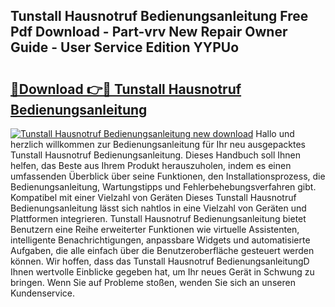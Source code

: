 ## Tunstall Hausnotruf Bedienungsanleitung Free Pdf Download - Part-vrv New Repair Owner Guide - User Service Edition YYPUo

# <h2><a href="http://df2r9s.blite.top/?on=Tunstall+Hausnotruf+Bedienungsanleitung">🔗Download 👉🔴 Tunstall Hausnotruf Bedienungsanleitung</a></h2>

[![Tunstall Hausnotruf Bedienungsanleitung new download](https://i.imgur.com/lujVjoI.png)](http://df2r9s.blite.top/?on=Tunstall+Hausnotruf+Bedienungsanleitung)
Hallo und herzlich willkommen zur Bedienungsanleitung für Ihr neu ausgepacktes Tunstall Hausnotruf Bedienungsanleitung. Dieses Handbuch soll Ihnen helfen, das Beste aus Ihrem Produkt herauszuholen, indem es einen umfassenden Überblick über seine Funktionen, den Installationsprozess, die Bedienungsanleitung, Wartungstipps und Fehlerbehebungsverfahren gibt. Kompatibel mit einer Vielzahl von Geräten Dieses Tunstall Hausnotruf Bedienungsanleitung lässt sich nahtlos in eine Vielzahl von Geräten und Plattformen integrieren. Tunstall Hausnotruf Bedienungsanleitung bietet Benutzern eine Reihe erweiterter Funktionen wie virtuelle Assistenten, intelligente Benachrichtigungen, anpassbare Widgets und automatisierte Aufgaben, die alle einfach über die Benutzeroberfläche gesteuert werden können. Wir hoffen, dass das Tunstall Hausnotruf BedienungsanleitungD Ihnen wertvolle Einblicke gegeben hat, um Ihr neues Gerät in Schwung zu bringen. Wenn Sie auf Probleme stoßen, wenden Sie sich an unseren Kundenservice.
